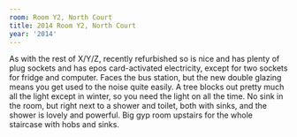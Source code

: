 ```yaml
---
room: Room Y2, North Court
title: 2014 Room Y2, North Court
year: '2014'
---
```


As with the rest of X/Y/Z, recently refurbished so is nice and has plenty of plug sockets and has epos card-activated electricity, except for two sockets for fridge and computer. Faces the bus station, but the new double glazing means you get used to the noise quite easily. A tree blocks out pretty much all the light except in winter, so you need the light on all the time. No sink in the room, but right next to a shower and toilet, both with sinks, and the shower is lovely and powerful. Big gyp room upstairs for the whole staircase with hobs and sinks.